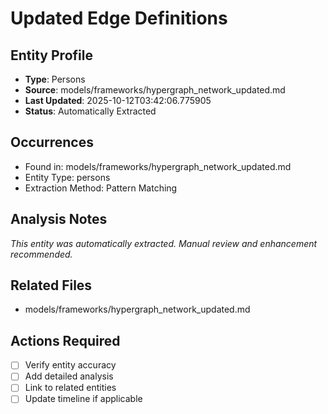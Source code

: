 # Updated Edge Definitions

## Entity Profile
- **Type**: Persons
- **Source**: models/frameworks/hypergraph_network_updated.md
- **Last Updated**: 2025-10-12T03:42:06.775905
- **Status**: Automatically Extracted

## Occurrences
- Found in: models/frameworks/hypergraph_network_updated.md
- Entity Type: persons
- Extraction Method: Pattern Matching

## Analysis Notes
*This entity was automatically extracted. Manual review and enhancement recommended.*

## Related Files
- models/frameworks/hypergraph_network_updated.md

## Actions Required
- [ ] Verify entity accuracy
- [ ] Add detailed analysis
- [ ] Link to related entities
- [ ] Update timeline if applicable

